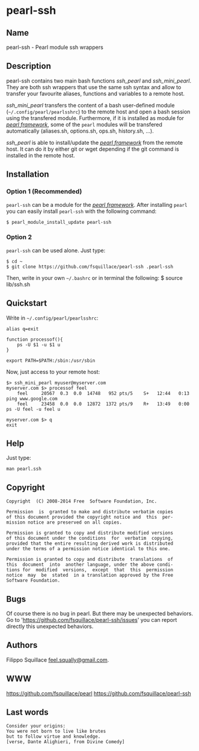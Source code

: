 pearl-ssh
=========

## Name ##
pearl-ssh - Pearl module ssh wrappers

## Description ##
pearl-ssh contains two main bash functions *ssh_pearl* and *ssh_mini_pearl*.
They are both ssh wrappers that use the same ssh syntax and allow to transfer your favourite
aliases, functions and variables to a remote host.

*ssh_mini_pearl* transfers the content of a bash user-defined module
(`~/.config/pearl/pearlsshrc`) to the remote host and open a bash session
using the transfered module.
Furthermore, if it is installed as module for
[*pearl framework*](https://github.com/fsquillace/pearl),
some of the `pearl` modules will be transfered automatically
(aliases.sh, options.sh, ops.sh, history.sh, ...).

*ssh_pearl* is able to install/update the
[*pearl framework*](https://github.com/fsquillace/pearl) from the remote host.
It can do it by either git or wget depending if the git command
is installed in the remote host.

## Installation ##

### Option 1 (Recommended) ###
`pearl-ssh` can be a module for the [*pearl framework*](https://github.com/fsquillace/pearl).
After installing `pearl` you can easily install `pearl-ssh` with the following command:

    $ pearl_module_install_update pearl-ssh

### Option 2 ###
`pearl-ssh` can be used alone. Just type:

    $ cd ~
    $ git clone https://github.com/fsquillace/pearl-ssh .pearl-ssh

Then, write in your own `~/.bashrc` or in terminal the following:
    $ source lib/ssh.sh


## Quickstart ##

Write in `~/.config/pearl/pearlsshrc`:

    alias q=exit

    function processof(){
        ps -U $1 -u $1 u
    }

    export PATH=$PATH:/sbin:/usr/sbin


Now, just access to your remote host:

    $> ssh_mini_pearl myuser@myserver.com
    myserver.com $> processof feel
        feel     20567  0.3  0.0  14748   952 pts/5    S+   12:44   0:13 ping www.google.com
        feel     23458  0.0  0.0  12872  1372 pts/9    R+   13:49   0:00 ps -U feel -u feel u

    myserver.com $> q
    exit

## Help ##
Just type:

    man pearl.ssh

## Copyright ##

    Copyright  (C) 2008-2014 Free  Software Foundation, Inc.

    Permission  is  granted to make and distribute verbatim copies
    of this document provided the copyright notice and  this  per‐
    mission notice are preserved on all copies.

    Permission is granted to copy and distribute modified versions
    of this document under the conditions  for  verbatim  copying,
    provided that the entire resulting derived work is distributed
    under the terms of a permission notice identical to this one.

    Permission is granted to copy and distribute  translations  of
    this  document  into  another language, under the above condi‐
    tions for  modified  versions,  except  that  this  permission
    notice  may  be  stated  in a translation approved by the Free
    Software Foundation.

## Bugs ##
Of course there is no bug in pearl. But there may be unexpected behaviors.
Go to 'https://github.com/fsquillace/pearl-ssh/issues' you can report directly
this unexpected behaviors.

## Authors ##
Filippo Squillace <feel.squally@gmail.com>.

## WWW ##
https://github.com/fsquillace/pearl
https://github.com/fsquillace/pearl-ssh

## Last words ##

    Consider your origins:
    You were not born to live like brutes
    but to follow virtue and knowledge.
    [verse, Dante Alighieri, from Divine Comedy]

